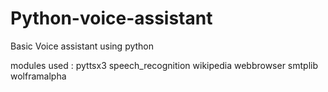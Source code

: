 # Python-voice-assistant
Basic Voice assistant using python

modules used :
pyttsx3
speech_recognition
wikipedia
webbrowser
smtplib
wolframalpha

